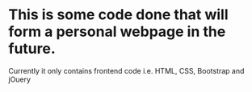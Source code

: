 # This is some code done that will form a personal webpage in the future.
Currently it only contains frontend code i.e. HTML, CSS, Bootstrap and jOuery
